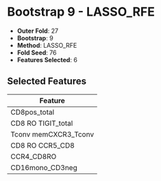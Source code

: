 # Bootstrap 9 - LASSO_RFE

- **Outer Fold**: 27
- **Bootstrap**: 9
- **Method**: LASSO_RFE
- **Fold Seed**: 76
- **Features Selected**: 6

## Selected Features

| Feature |
|---------|
| CD8pos_total |
| CD8 RO TIGIT_total |
| Tconv memCXCR3_Tconv |
| CD8 RO CCR5_CD8 |
| CCR4_CD8RO |
| CD16mono_CD3neg |
